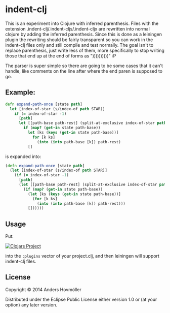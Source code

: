 # indent-clj

This is an experiment into Clojure with inferred parenthesis. Files with the extension .indent-clj/.indent-cljs/.indent-cljx are rewritten into normal clojure by adding the inferred parenthesis. Since this is done as a leiningen plugin the rewriting should be fairly transparent so you can work in the indent-clj files only and still compile and test normally. The goal isn't to replace parenthesis, just write less of them, more specifically to stop writing those that end up at the end of forms as "))))))))))" :P 

The parser is super simple so there are going to be some cases that it can't handle, like comments on the line after where the end paren is supposed to go.

## Example:

```clojure
defn expand-path-once [state path]
  let [index-of-star (s/index-of path STAR)]
    if (= index-of-star -1)
      [path]
      let [[path-base path-rest] (split-at-exclusive index-of-star path)]
        if (map? (get-in state path-base))
          let [ks (keys (get-in state path-base))]
            for [k ks]
              (into (into path-base [k]) path-rest)
          []
```

is expanded into:

```clojure
(defn expand-path-once [state path]
  (let [index-of-star (s/index-of path STAR)]
    (if (= index-of-star -1)
      [path]
      (let [[path-base path-rest] (split-at-exclusive index-of-star path)]
        (if (map? (get-in state path-base))
          (let [ks (keys (get-in state path-base))]
            (for [k ks]
              (into (into path-base [k]) path-rest)))
          [])))))
```


## Usage

Put:

[![Clojars Project](http://clojars.org/indent-clj/latest-version.svg)](http://clojars.org/indent-clj) 

into the `:plugins` vector of your project.clj, and then leiningen will support indent-clj files.

## License

Copyright © 2014 Anders Hovmöller

Distributed under the Eclipse Public License either version 1.0 or (at
your option) any later version.
